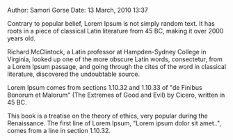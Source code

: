 Author:     Samori Gorse
Date:       13 March, 2010 13:37

Contrary to popular belief, Lorem Ipsum is not simply random text.
It has roots in a piece of classical Latin literature from 45 BC,
making it over 2000 years old.

Richard McClintock, a Latin professor at Hampden-Sydney College in Virginia,
looked up one of the more obscure Latin words, consectetur,
from a Lorem Ipsum passage, and going through the cites of the
word in classical literature, discovered the undoubtable source.

Lorem Ipsum comes from sections 1.10.32 and 1.10.33 of "de Finibus Bonorum et Malorum"
(The Extremes of Good and Evil) by Cicero, written in 45 BC.

This book is a treatise on the theory of ethics, very popular during the Renaissance.
The first line of Lorem Ipsum, "Lorem ipsum dolor sit amet..", comes from a line in section 1.10.32.